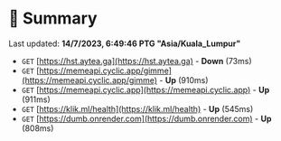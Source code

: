 # 📖 Summary
Last updated: **14/7/2023, 6:49:46 PTG "Asia/Kuala_Lumpur"**

- `GET` [https://hst.aytea.ga](https://hst.aytea.ga) - **Down** (73ms)
- `GET` [https://memeapi.cyclic.app/gimme](https://memeapi.cyclic.app/gimme) - **Up** (910ms)
- `GET` [https://memeapi.cyclic.app](https://memeapi.cyclic.app) - **Up** (911ms)
- `GET` [https://klik.ml/health](https://klik.ml/health) - **Up** (545ms)
- `GET` [https://dumb.onrender.com](https://dumb.onrender.com) - **Up** (808ms)
